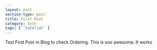 ```yaml
---
layout: post
section-type: post
title: First Post
category: tech
tags: [ 'tutorial' ]
---
```


Test First Post in Blog to check Ordering.
This is soo awesome. It works